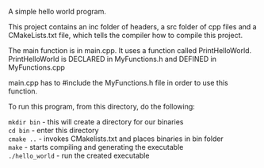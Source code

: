 A simple hello world program.

This project contains an inc folder of headers, a src folder of cpp files and
a CMakeLists.txt file, which tells the compiler how to compile this project.

The main function is in main.cpp. It uses a function called PrintHelloWorld.
PrintHelloWorld is DECLARED in MyFunctions.h and DEFINED in MyFunctions.cpp

main.cpp has to #include the MyFunctions.h file in order to use this function.


To run this program, from this directory, do the following:

`mkdir bin`          - this will create a directory for our binaries<br>
`cd bin`             - enter this directory<br>
`cmake ..`           - invokes CMakelists.txt and places binaries in bin folder<br>
`make`               - starts compiling and generating the executable<br>
`./hello_world`      - run the created executable

